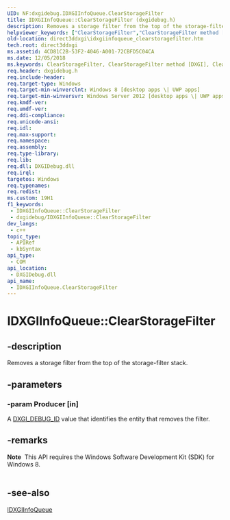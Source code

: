 ```yaml
---
UID: NF:dxgidebug.IDXGIInfoQueue.ClearStorageFilter
title: IDXGIInfoQueue::ClearStorageFilter (dxgidebug.h)
description: Removes a storage filter from the top of the storage-filter stack.
helpviewer_keywords: ["ClearStorageFilter","ClearStorageFilter method [DXGI]","ClearStorageFilter method [DXGI]","IDXGIInfoQueue interface","IDXGIInfoQueue interface [DXGI]","ClearStorageFilter method","IDXGIInfoQueue.ClearStorageFilter","IDXGIInfoQueue::ClearStorageFilter","direct3ddxgi.idxgiinfoqueue_clearstoragefilter","dxgidebug/IDXGIInfoQueue::ClearStorageFilter"]
old-location: direct3ddxgi\idxgiinfoqueue_clearstoragefilter.htm
tech.root: direct3ddxgi
ms.assetid: 4CD81C2B-53F2-4046-A001-72CBFD5C04CA
ms.date: 12/05/2018
ms.keywords: ClearStorageFilter, ClearStorageFilter method [DXGI], ClearStorageFilter method [DXGI],IDXGIInfoQueue interface, IDXGIInfoQueue interface [DXGI],ClearStorageFilter method, IDXGIInfoQueue.ClearStorageFilter, IDXGIInfoQueue::ClearStorageFilter, direct3ddxgi.idxgiinfoqueue_clearstoragefilter, dxgidebug/IDXGIInfoQueue::ClearStorageFilter
req.header: dxgidebug.h
req.include-header: 
req.target-type: Windows
req.target-min-winverclnt: Windows 8 [desktop apps \| UWP apps]
req.target-min-winversvr: Windows Server 2012 [desktop apps \| UWP apps]
req.kmdf-ver: 
req.umdf-ver: 
req.ddi-compliance: 
req.unicode-ansi: 
req.idl: 
req.max-support: 
req.namespace: 
req.assembly: 
req.type-library: 
req.lib: 
req.dll: DXGIDebug.dll
req.irql: 
targetos: Windows
req.typenames: 
req.redist: 
ms.custom: 19H1
f1_keywords:
 - IDXGIInfoQueue::ClearStorageFilter
 - dxgidebug/IDXGIInfoQueue::ClearStorageFilter
dev_langs:
 - c++
topic_type:
 - APIRef
 - kbSyntax
api_type:
 - COM
api_location:
 - DXGIDebug.dll
api_name:
 - IDXGIInfoQueue.ClearStorageFilter
---
```


# IDXGIInfoQueue::ClearStorageFilter


## -description

Removes a storage filter from the top of the storage-filter stack.

## -parameters

### -param Producer [in]

 A <a href="https://docs.microsoft.com/windows/desktop/direct3ddxgi/dxgi-debug-id">DXGI_DEBUG_ID</a> value that identifies the entity that removes the filter.

## -remarks

<div class="alert"><b>Note</b>  This API requires the Windows Software Development Kit (SDK) for Windows 8.</div>
<div> </div>

## -see-also

<a href="https://docs.microsoft.com/windows/desktop/api/dxgidebug/nn-dxgidebug-idxgiinfoqueue">IDXGIInfoQueue</a>

